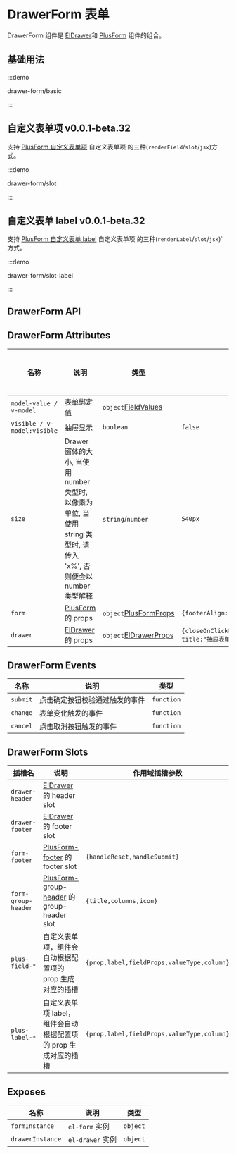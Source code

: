# DrawerForm 表单

DrawerForm 组件是 [ElDrawer](https://element-plus.gitee.io/zh-CN/component/drawer.html)和 [PlusForm](/components/form.html) 组件的组合。

## 基础用法

:::demo

drawer-form/basic

:::

## 自定义表单项 <el-tag>v0.0.1-beta.32</el-tag>

支持 [PlusForm 自定义表单项](/components/form.html#自定义表单项-renderfield) 自定义表单项 的三种(`renderField`/`slot`/`jsx`)方式。

:::demo

drawer-form/slot

:::

## 自定义表单 label <el-tag>v0.0.1-beta.32</el-tag>

支持 [PlusForm 自定义表单 label](/components/form.html#自定义表单-label-插槽) 自定义表单项 的三种(`renderLabel`/`slot`/`jsx`)`方式。

:::demo

drawer-form/slot-label

:::

## DrawerForm API

## DrawerForm Attributes

| 名称                        | 说明                                                                                                                 | 类型                                                                                                 | 默认值                                                                 | 是否必须 |
| --------------------------- | -------------------------------------------------------------------------------------------------------------------- | ---------------------------------------------------------------------------------------------------- | ---------------------------------------------------------------------- | -------- |
| `model-value / v-model`     | 表单绑定值                                                                                                           | `object`[FieldValues](/components/type.html#fieldvalues)                                             |                                                                        | 否       |
| `visible / v-model:visible` | 抽屉显示                                                                                                             | `boolean`                                                                                            | `false`                                                                | 否       |
| `size`                      | Drawer 窗体的大小, 当使用 number 类型时, 以像素为单位, 当使用 string 类型时, 请传入 'x%', 否则便会以 number 类型解释 | `string`/`number`                                                                                    | `540px`                                                                | 否       |
| `form`                      | [PlusForm](/components/form.html) 的 props                                                                           | `object`[PlusFormProps](/components/form.html#form-attributes)                                       | `{footerAlign:"right"}`                                                | 否       |
| `drawer`                    | [ElDrawer](https://element-plus.gitee.io/zh-CN/component/drawer.html) 的 props                                       | `object`[ElDrawerProps](https://element-plus.gitee.io/zh-CN/component/drawer.html#drawer-attributes) | `{closeOnClickModal:false,closeOnPressEscape:false, title:"抽屉表单"}` | 否       |

## DrawerForm Events

| 名称     | 说明                           | 类型                                                                                        |
| -------- | ------------------------------ | ------------------------------------------------------------------------------------------- |
| `submit` | 点击确定按钮校验通过触发的事件 | `function` <docs-tip content='(values: FieldValues) => void'></docs-tip>                    |
| `change` | 表单变化触发的事件             | `function` <docs-tip content='(values: FieldValues,column: PlusColumn) => void'></docs-tip> |
| `cancel` | 点击取消按钮触发的事件         | `function`<docs-tip content='() => void'></docs-tip>                                        |

## DrawerForm Slots

| 插槽名              | 说明                                                                                      | 作用域插槽参数                             |
| ------------------- | ----------------------------------------------------------------------------------------- | ------------------------------------------ |
| `drawer-header`     | [ElDrawer](https://element-plus.gitee.io/zh-CN/component/drawer.html#插槽) 的 header slot |                                            |
| `drawer-footer`     | [ElDrawer](https://element-plus.gitee.io/zh-CN/component/drawer.html#插槽) 的 footer slot |                                            |
| `form-footer`       | [PlusForm-footer](/components/form.html#form-slots) 的 footer slot                        | `{handleReset,handleSubmit}`               |
| `form-group-header` | [PlusForm-group-header](/components/form.html#form-slots) 的 group-header slot            | `{title,columns,icon}`                     |
| `plus-field-*`      | 自定义表单项，组件会自动根据配置项的 prop 生成对应的插槽                                  | `{prop,label,fieldProps,valueType,column}` |
| `plus-label-*`      | 自定义表单项 label，组件会自动根据配置项的 prop 生成对应的插槽                            | `{prop,label,fieldProps,valueType,column}` |

## Exposes

| 名称             | 说明             | 类型                                                                   |
| ---------------- | ---------------- | ---------------------------------------------------------------------- |
| `formInstance`   | `el-form` 实例   | `object` <docs-tip content="InstanceType<typeof ElForm>"></docs-tip>   |
| `drawerInstance` | `el-drawer` 实例 | `object` <docs-tip content="InstanceType<typeof ElDrawer>"></docs-tip> |
